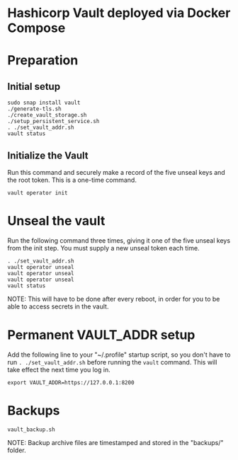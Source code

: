 # Hashicorp Vault deployed via Docker Compose

# Preparation

## Initial setup

```shell
sudo snap install vault
./generate-tls.sh
./create_vault_storage.sh
./setup_persistent_service.sh
. ./set_vault_addr.sh
vault status
```

## Initialize the Vault

Run this command and securely make a record of the five unseal keys and
the root token. This is a one-time command.

```shell
vault operator init
```

# Unseal the vault

Run the following command three times, giving it one of the five unseal
keys from the init step. You must supply a new unseal token each time.

```shell
. ./set_vault_addr.sh
vault operator unseal
vault operator unseal
vault operator unseal
vault status
```

NOTE: This will have to be done after every reboot, in order for you
to be able to access secrets in the vault.

# Permanent VAULT_ADDR setup

Add the following line to your "~/.profile" startup script, so you
don't have to run `. ./set_vault_addr.sh` before running the 
`vault` command. This will take effect the next time you log in.

```
export VAULT_ADDR=https://127.0.0.1:8200
```

# Backups

```shell
vault_backup.sh
```

NOTE: Backup archive files are timestamped and stored in the "backups/"
folder.
